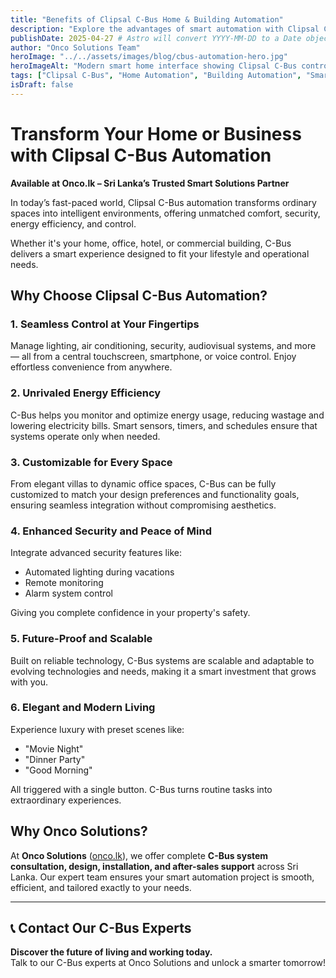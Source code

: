 ```yaml
---
title: "Benefits of Clipsal C-Bus Home & Building Automation"
description: "Explore the advantages of smart automation with Clipsal C-Bus systems in Sri Lanka, available through Onco Solutions."
publishDate: 2025-04-27 # Astro will convert YYYY-MM-DD to a Date object
author: "Onco Solutions Team"
heroImage: "../../assets/images/blog/cbus-automation-hero.jpg"
heroImageAlt: "Modern smart home interface showing Clipsal C-Bus controls"
tags: ["Clipsal C-Bus", "Home Automation", "Building Automation", "Smart Home", "Smart Building", "Energy Efficiency", "Onco Solutions", "Sri Lanka"]
isDraft: false
---
```


# Transform Your Home or Business with Clipsal C-Bus Automation

**Available at Onco.lk – Sri Lanka’s Trusted Smart Solutions Partner**

In today’s fast-paced world, Clipsal C-Bus automation transforms ordinary spaces into intelligent environments, offering unmatched comfort, security, energy efficiency, and control.

Whether it's your home, office, hotel, or commercial building, C-Bus delivers a smart experience designed to fit your lifestyle and operational needs.

## Why Choose Clipsal C-Bus Automation?

### 1. Seamless Control at Your Fingertips

Manage lighting, air conditioning, security, audiovisual systems, and more — all from a central touchscreen, smartphone, or voice control. Enjoy effortless convenience from anywhere.

### 2. Unrivaled Energy Efficiency

C-Bus helps you monitor and optimize energy usage, reducing wastage and lowering electricity bills. Smart sensors, timers, and schedules ensure that systems operate only when needed.

### 3. Customizable for Every Space

From elegant villas to dynamic office spaces, C-Bus can be fully customized to match your design preferences and functionality goals, ensuring seamless integration without compromising aesthetics.

### 4. Enhanced Security and Peace of Mind

Integrate advanced security features like:

- Automated lighting during vacations  
- Remote monitoring  
- Alarm system control  

Giving you complete confidence in your property's safety.

### 5. Future-Proof and Scalable

Built on reliable technology, C-Bus systems are scalable and adaptable to evolving technologies and needs, making it a smart investment that grows with you.

### 6. Elegant and Modern Living

Experience luxury with preset scenes like:

- "Movie Night"  
- "Dinner Party"  
- "Good Morning"  

All triggered with a single button. C-Bus turns routine tasks into extraordinary experiences.

## Why Onco Solutions?

At **Onco Solutions** ([onco.lk](https://onco.lk)), we offer complete **C-Bus system consultation, design, installation, and after-sales support** across Sri Lanka. Our expert team ensures your smart automation project is smooth, efficient, and tailored exactly to your needs.

---

## 📞 Contact Our C-Bus Experts

**Discover the future of living and working today.**  
Talk to our C-Bus experts at Onco Solutions and unlock a smarter tomorrow!
